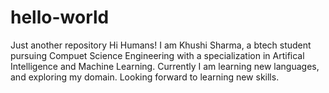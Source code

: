 # hello-world
Just another repository
Hi Humans!
I am Khushi Sharma, a btech student pursuing Compuet Science Engineering with a specialization in Artifical Intelligence and Machine Learning.
Currently I am learning new languages, and exploring my domain. Looking forward to learning new skills.
